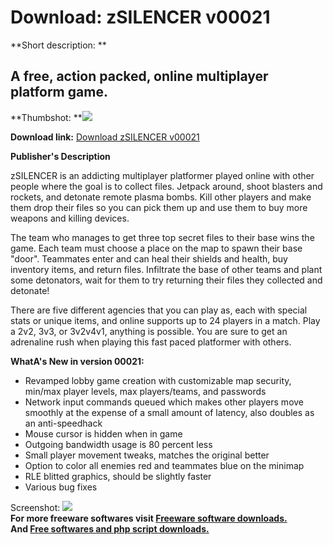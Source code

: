 # Download: zSILENCER v00021

**Short description: **

## A free, action packed, online multiplayer platform game.

  
**Thumbshot: **![](http://www.freewarefiles.com/screenshot/zsilencer2_md.jpg)   
  
**Download link:** [Download zSILENCER v00021](http://freesoftwares.boysofts.com/ZSILENCER_program_90118.html)  
  

**Publisher's Description**  
  

zSILENCER is an addicting multiplayer platformer played online with other
people where the goal is to collect files. Jetpack around, shoot blasters and
rockets, and detonate remote plasma bombs. Kill other players and make them
drop their files so you can pick them up and use them to buy more weapons and
killing devices.

The team who manages to get three top secret files to their base wins the
game. Each team must choose a place on the map to spawn their base "door".
Teammates enter and can heal their shields and health, buy inventory items,
and return files. Infiltrate the base of other teams and plant some
detonators, wait for them to try returning their files they collected and
detonate!

There are five different agencies that you can play as, each with special
stats or unique items, and online supports up to 24 players in a match. Play a
2v2, 3v3, or 3v2v4v1, anything is possible. You are sure to get an adrenaline
rush when playing this fast paced platformer with others.

**WhatA's New in version 00021:**

  * Revamped lobby game creation with customizable map security, min/max player levels, max players/teams, and passwords 
  * Network input commands queued which makes other players move smoothly at the expense of a small amount of latency, also doubles as an anti-speedhack 
  * Mouse cursor is hidden when in game 
  * Outgoing bandwidth usage is 80 percent less 
  * Small player movement tweaks, matches the original better 
  * Option to color all enemies red and teammates blue on the minimap 
  * RLE blitted graphics, should be slightly faster 
  * Various bug fixes 

  
  
Screenshot: ![](http://www.freewarefiles.com/screenshot/zsilencer2.jpg)  
**For more freeware softwares visit [Freeware software downloads.](http://freesoftwares.boysofts.com/)**   
**And [Free softwares and php script downloads.](http://www.boysofts.com/)**

